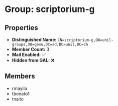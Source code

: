 # Group: scriptorium-g

## Properties

- **Distinguished Name:** `CN=scriptorium-g,OU=unil-groups,OU=gesu,DC=ad,DC=unil,DC=ch`
- **Member Count:** 3
- **Mail Enabled:** ✅
- **Hidden from GAL:** ❌

## Members

- rmayila
- tbonato1
- tnaito
